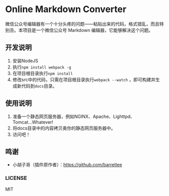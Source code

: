 # Online Markdown Converter

微信公众号编辑器有一个十分头疼的问题——粘贴出来的代码，格式错乱，而且特别丑。本项目是一个微信公众号 
Markdown 编辑器，它能够解决这个问题。

## 开发说明

1. 安装NodeJS
2. 执行`npm install webpack -g` 
3. 在项目根目录执行`npm install`
4. 修改src中的代码，只需在项目根目录执行`webpack --watch` ，即可构建并生成新代码到`docs`目录。


## 使用说明

1. 准备一个静态网页服务器，例如NGINX、Apache、Lighttpd、Tomcat...Whatever!
2. 将docs目录中的内容拷贝奥你的静态网页服务器中。
3. 访问吧！

## 鸣谢

* 小胡子哥（插件原作者）：<https://github.com/barretlee>

### LICENSE

MIT
